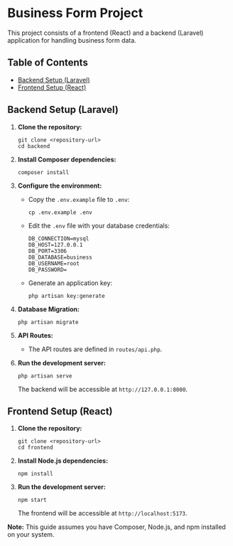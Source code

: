 # Business Form Project

This project consists of a frontend (React) and a backend (Laravel) application for handling business form data.

## Table of Contents

-   [Backend Setup (Laravel)](#backend-setup-laravel)
-   [Frontend Setup (React)](#frontend-setup-react)

## Backend Setup (Laravel)

1.  **Clone the repository:**

    ```shell
    git clone <repository-url>
    cd backend
    ```

2.  **Install Composer dependencies:**

    ```shell
    composer install
    ```

3.  **Configure the environment:**

    *   Copy the `.env.example` file to `.env`:

        ```shell
        cp .env.example .env
        ```

    *   Edit the `.env` file with your database credentials:

        ```
        DB_CONNECTION=mysql
        DB_HOST=127.0.0.1
        DB_PORT=3306
        DB_DATABASE=business
        DB_USERNAME=root
        DB_PASSWORD=
        ```

    *   Generate an application key:

        ```shell
        php artisan key:generate
        ```

4.  **Database Migration:**

    ```shell
    php artisan migrate
    ```

5.  **API Routes:**

    *   The API routes are defined in `routes/api.php`.

6.  **Run the development server:**

    ```shell
    php artisan serve
    ```

    The backend will be accessible at `http://127.0.0.1:8000`.

## Frontend Setup (React)

1.  **Clone the repository:**

    ```shell
    git clone <repository-url>
    cd frontend
    ```

2.  **Install Node.js dependencies:**

    ```shell
    npm install
    ```


5.  **Run the development server:**

    ```shell
    npm start
    ```

    The frontend will be accessible at `http://localhost:5173`.

**Note:** This guide assumes you have Composer, Node.js, and npm installed on your system.